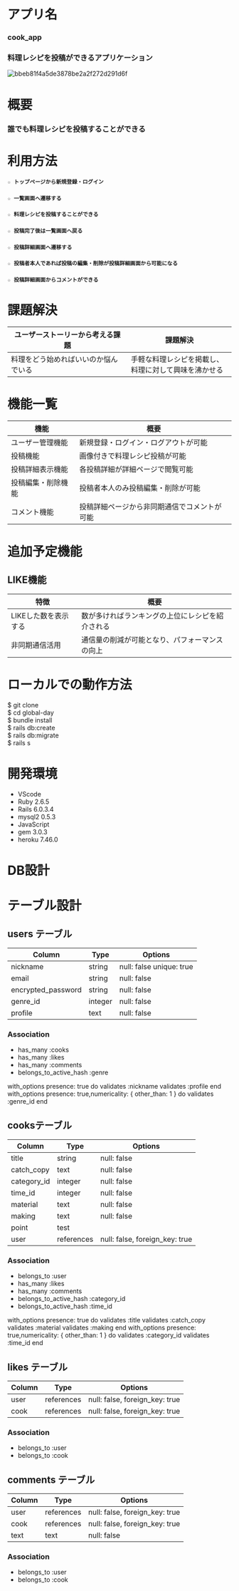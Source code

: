 #  アプリ名
### cook_app
### 料理レシピを投稿ができるアプリケーション
![bbeb81f4a5de3878be2a2f272d291d6f](https://user-images.githubusercontent.com/77149871/120876016-6fe0fe00-c5e9-11eb-8faa-f72b978291d8.jpg)


# 概要

### 誰でも料理レシピを投稿することができる

# 利用方法

#### `☆ トップページから新規登録・ログイン`
#### `☆ 一覧画面へ遷移する`
#### `☆ 料理レシピを投稿することができる`
#### `☆ 投稿完了後は一覧画面へ戻る`
#### `☆ 投稿詳細画面へ遷移する`
#### `☆ 投稿者本人であれば投稿の編集・削除が投稿詳細画面から可能になる`
#### `☆ 投稿詳細画面からコメントができる`

# 課題解決

| ユーザーストーリーから考える課題                                                        | 課題解決                                         |
| ------------------------------------------------------------------------------- | ------------------------------------------------- |
| 料理をどう始めればいいのか悩んでいる 　　　　　　　                                        | 手軽な料理レシピを掲載し、料理に対して興味を沸かせる |



# 機能一覧

| 機能           | 概要             |
| -------------- | -----------------|
| ユーザー管理機能　| 新規登録・ログイン・ログアウトが可能  |
| 投稿機能 | 画像付きで料理レシピ投稿が可能 |
| 投稿詳細表示機能 | 各投稿詳細が詳細ページで閲覧可能 |
| 投稿編集・削除機能 | 投稿者本人のみ投稿編集・削除が可能 |
| コメント機能 | 投稿詳細ページから非同期通信でコメントが可能|

# 追加予定機能

## LIKE機能

| 特徴            | 概要             |
| -------------- | -----------------|
| LIKEした数を表示する | 数が多ければランキングの上位にレシピを紹介される |
| 非同期通信活用 | 通信量の削減が可能となり、パフォーマンスの向上 |
 

# ローカルでの動作方法

$ git clone 
</br>
$ cd global-day
</br>
$ bundle install
</br>
$ rails db:create
</br>
$ rails db:migrate
</br>
$ rails s
</br>

# 開発環境

- VScode
- Ruby 2.6.5
- Rails 6.0.3.4
- mysql2 0.5.3
- JavaScript
- gem 3.0.3
- heroku 7.46.0


# DB設計

# テーブル設計

## users テーブル
| Column             | Type   | Options                  |
| -----------------  | ------ | -------------------------|
| nickname	         | string	| null: false unique: true |
| email              | string | null: false              |
| encrypted_password | string | null: false              |
| genre_id           | integer| null: false              |
| profile            | text   | null: false              |

### Association
- has_many :cooks
- has_many :likes
- has_many :comments
- belongs_to_active_hash :genre

with_options presence: true do
  validates :nickname
  validates :profile
end
with_options presence: true,numericality: { other_than: 1 } do
  validates :genre_id
end

## cooksテーブル
| Column        | Type       | Options                        |
| -----------   | ---------- | ------------------------------ |
| title         | string     | null: false                    |
| catch_copy    | text       | null: false                    |
| category_id   | integer    | null: false                    |
| time_id       | integer    | null: false                    |
| material      | text       | null: false                    |
| making        | text       | null: false                    |
| point         | test       |                                |
| user          | references | null: false, foreign_key: true |

### Association
- belongs_to :user
- has_many :likes        
- has_many :comments
- belongs_to_active_hash :category_id
- belongs_to_active_hash :time_id

with_options presence: true do
  validates :title
  validates :catch_copy
  validates :material
  validates :making
end
with_options presence: true,numericality: { other_than: 1 } do
  validates :category_id
  validates :time_id
end


##  likes テーブル
| Column        | Type       | Options                        |
| -----------   | ---------- | ------------------------------ |
| user          | references | null: false, foreign_key: true |
| cook          | references | null: false, foreign_key: true |

### Association
- belongs_to :user
- belongs_to :cook


##  comments テーブル
| Column        | Type       | Options                        |
| -----------   | ---------- | ------------------------------ |
| user          | references | null: false, foreign_key: true |
| cook          | references | null: false, foreign_key: true |
| text          | text       | null: false                    |

### Association
- belongs_to :user
- belongs_to :cook
